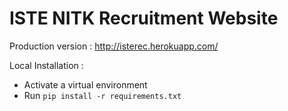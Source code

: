 # ISTE NITK Recruitment Website

Production version : http://isterec.herokuapp.com/

Local Installation : 
  - Activate a virtual environment
  - Run `pip install -r requirements.txt`

